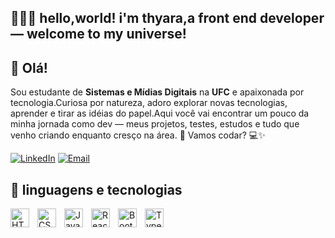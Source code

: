 ## 👩🏽‍💻 hello,world! i'm thyara,a front end developer — welcome to my universe!

## 👋 Olá!

Sou estudante de **Sistemas e Mídias Digitais** na **UFC** e apaixonada por tecnologia.Curiosa por natureza, adoro explorar novas tecnologias, aprender e  tirar as idéias do papel.Aqui você vai encontrar um pouco da minha jornada como dev — meus projetos, testes, estudos e tudo que venho criando enquanto cresço na área. 🚀
Vamos codar? 💻✨

[![LinkedIn](https://custom-icon-badges.demolab.com/badge/-LinkedIn-0077B5?style=for-the-badge&logo=linkedin&logoColor=white)](https://www.linkedin.com/in/thyara-davi)
[![Email](https://custom-icon-badges.demolab.com/badge/-Email-D14836?style=for-the-badge&logo=gmail&logoColor=white)](mailto:tthayaradavidavi@gmail.com)

## 👾 linguagens e tecnologias

<img 
  src="https://cdn.jsdelivr.net/gh/devicons/devicon/icons/html5/html5-original.svg"
  alt="HTML" title="HTML"
  width="30px"
  align="left"
  style="padding-right: 10px;"
/>
<img 
  src="https://cdn.jsdelivr.net/gh/devicons/devicon/icons/css3/css3-original.svg"
  alt="CSS" title="CSS"
  width="30px"
  align="left"
  style="padding-right: 10px;"
/>
<img 
  src="https://cdn.jsdelivr.net/gh/devicons/devicon/icons/javascript/javascript-original.svg"
  alt="JavaScript" title="JavaScript"
  width="30px"
  align="left"
  style="padding-right: 10px;"
/>
<img 
  src="https://cdn.jsdelivr.net/gh/devicons/devicon/icons/react/react-original.svg"
  alt="React" title="React"
  width="30px"
  align="left"
  style="padding-right: 10px;"
/>
<img 
  src="https://cdn.jsdelivr.net/gh/devicons/devicon/icons/bootstrap/bootstrap-original.svg"
  alt="Bootstrap" title="Bootstrap"
  width="30px"
  align="left"
  style="padding-right: 10px;"
/>
<img 
  src="https://cdn.jsdelivr.net/gh/devicons/devicon/icons/typescript/typescript-original.svg"
  alt="TypeScript" title="TypeScript"
  width="30px"
  align="left"
  style="padding-right: 10px;"
/>
